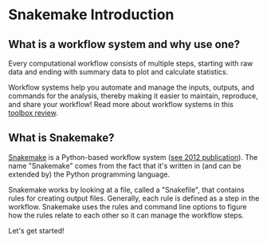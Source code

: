 # Snakemake Introduction

## What is a workflow system and why use one?

Every computational workflow consists of multiple steps, starting with raw data and ending with summary data to plot and calculate statistics.

Workflow systems help you automate and manage the inputs, outputs, and commands for the analysis, thereby making it easier to maintain, reproduce, and share your workflow! Read more about workflow systems in this [toolbox review](https://www.nature.com/articles/d41586-019-02619-z).

## What is Snakemake?

[Snakemake](https://snakemake.readthedocs.io/en/stable/) is a Python-based workflow system ([see 2012 publication](https://academic.oup.com/bioinformatics/article/28/19/2520/290322)). The name "Snakemake" comes from the fact that it's written in (and can be extended by) the Python programming language.

Snakemake works by looking at a file, called a "Snakefile", that contains rules for creating output files. Generally, each rule is defined as a step in the workflow. Snakemake uses the rules and command line options to figure how the rules relate to each other so it can manage the workflow steps.

Let's get started!
